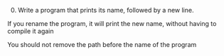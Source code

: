 0. Write a program that prints its name, followed by a new line.



If you rename the program, it will print the new name, without having to compile it again

You should not remove the path before the name of the program
